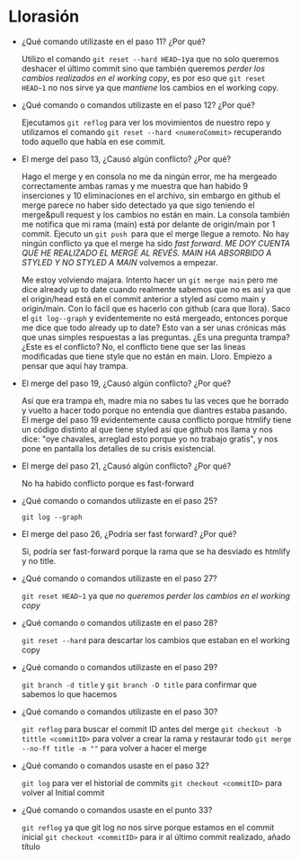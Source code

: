 # Llorasión

- ¿Qué comando utilizaste en el paso 11? ¿Por qué?

  Utilizo el comando `git reset --hard HEAD~1`ya que no solo queremos deshacer el último commit sino que también queremos _perder los cambios realizados en el working copy_, es por eso que `git reset HEAD~1` no nos sirve ya que _mantiene_ los cambios en el working copy.

- ¿Qué comando o comandos utilizaste en el paso 12? ¿Por qué?

  Ejecutamos `git reflog` para ver los movimientos de nuestro repo y utilizamos el comando `git reset --hard <numeroCommit>` recuperando todo aquello que había en ese commit.

- El merge del paso 13, ¿Causó algún conflicto? ¿Por qué?

  Hago el merge y en consola no me da ningún error, me ha mergeado correctamente ambas ramas y me muestra que han habido 9 inserciones y 10 eliminaciones en el archivo, sin embargo en github el merge parece no haber sido detectado ya que sigo teniendo el merge&pull request y los cambios no están en main. La consola también me notifica que mi rama (main) está por delante de origin/main por 1 commit.
  Ejecuto un ``git push ``para que el merge llegue a remoto. No hay ningún conflicto ya que el merge ha sido _fast forward_. _ME DOY CUENTA QUE HE REALIZADO EL MERGE AL REVÉS. MAIN HA ABSORBIDO A STYLED Y NO STYLED A MAIN_ volvemos a empezar.

  Me estoy volviendo majara. Intento hacer un ``git merge main`` pero me dice already up to date cuando realmente sabemos que no es así ya que el origin/head está en el commit anterior a styled así como main y origin/main. Con lo fácil que es hacerlo con github (cara que llora). Saco el ``git log--graph`` y evidentemente no está mergeado, entonces porque me dice que todo already up to date? Esto van a ser unas crónicas más que unas simples respuestas a las preguntas. ¿Es una pregunta trampa? ¿Este es el conflicto? No, el conflicto tiene que ser las lineas modificadas que tiene style que no están en main. Lloro. Empiezo a pensar que aquí hay trampa.

- El merge del paso 19, ¿Causó algún conflicto? ¿Por qué?

  Así que era trampa eh, madre mia no sabes tu las veces que he borrado y vuelto a hacer todo porque no entendía que diantres estaba pasando. El merge del paso 19 evidentemente causa conflicto porque htmlify tiene un código distinto al que tiene styled así que github nos llama y nos dice: "oye chavales, arreglad esto porque yo no trabajo gratis", y nos pone en pantalla los detalles de su crisis existencial.

- El merge del paso 21, ¿Causó algún conflicto? ¿Por qué?

  No ha habido conflicto porque es fast-forward

- ¿Qué comando o comandos utilizaste en el paso 25?

  ``git log --graph``

- El merge del paso 26, ¿Podría ser fast forward? ¿Por qué?

  Si, podría ser fast-forward porque la rama que se ha desvíado es htmlify y no title.

- ¿Qué comando o comandos utilizaste en el paso 27?

  ``git reset HEAD~1`` ya que _no queremos perder los cambios en el working copy_

- ¿Qué comando o comandos utilizaste en el paso 28?

  ``git reset --hard`` para descartar los cambios que estaban en el working copy

- ¿Qué comando o comandos utilizaste en el paso 29?

  ``git branch -d title`` y ``git branch -D title`` para confirmar que sabemos lo que hacemos

- ¿Qué comando o comandos utilizaste en el paso 30?

  ``git reflog`` para buscar el commit ID antes del merge
  ``git checkout -b tittle <commitID>`` para volver a crear la rama y restaurar todo
  ``git merge --no-ff title -m ""`` para volver a hacer el merge

- ¿Qué comando o comandos usaste en el paso 32?

  ``git log`` para ver el historial de commits
  ``git checkout <commitID>`` para volver al Initial commit

- ¿Qué comando o comandos usaste en el punto 33?

  ``git reflog`` ya que git log no nos sirve porque estamos en el commit inicial
  ``git checkout <commitID>`` para ir al último commit realizado, añado título
